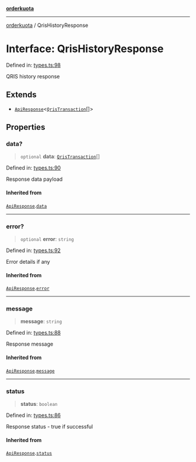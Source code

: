 [**orderkuota**](../README.md)

***

[orderkuota](../globals.md) / QrisHistoryResponse

# Interface: QrisHistoryResponse

Defined in: [types.ts:98](https://github.com/YoruAkio/OrderKuota-Wrapper/blob/aeaaa0f60c1ecb1ed8dadc7d254c13819d45488b/src/types.ts#L98)

QRIS history response

## Extends

- [`ApiResponse`](ApiResponse.md)\<[`QrisTransaction`](QrisTransaction.md)[]\>

## Properties

### data?

> `optional` **data**: [`QrisTransaction`](QrisTransaction.md)[]

Defined in: [types.ts:90](https://github.com/YoruAkio/OrderKuota-Wrapper/blob/aeaaa0f60c1ecb1ed8dadc7d254c13819d45488b/src/types.ts#L90)

Response data payload

#### Inherited from

[`ApiResponse`](ApiResponse.md).[`data`](ApiResponse.md#data)

***

### error?

> `optional` **error**: `string`

Defined in: [types.ts:92](https://github.com/YoruAkio/OrderKuota-Wrapper/blob/aeaaa0f60c1ecb1ed8dadc7d254c13819d45488b/src/types.ts#L92)

Error details if any

#### Inherited from

[`ApiResponse`](ApiResponse.md).[`error`](ApiResponse.md#error)

***

### message

> **message**: `string`

Defined in: [types.ts:88](https://github.com/YoruAkio/OrderKuota-Wrapper/blob/aeaaa0f60c1ecb1ed8dadc7d254c13819d45488b/src/types.ts#L88)

Response message

#### Inherited from

[`ApiResponse`](ApiResponse.md).[`message`](ApiResponse.md#message)

***

### status

> **status**: `boolean`

Defined in: [types.ts:86](https://github.com/YoruAkio/OrderKuota-Wrapper/blob/aeaaa0f60c1ecb1ed8dadc7d254c13819d45488b/src/types.ts#L86)

Response status - true if successful

#### Inherited from

[`ApiResponse`](ApiResponse.md).[`status`](ApiResponse.md#status)
